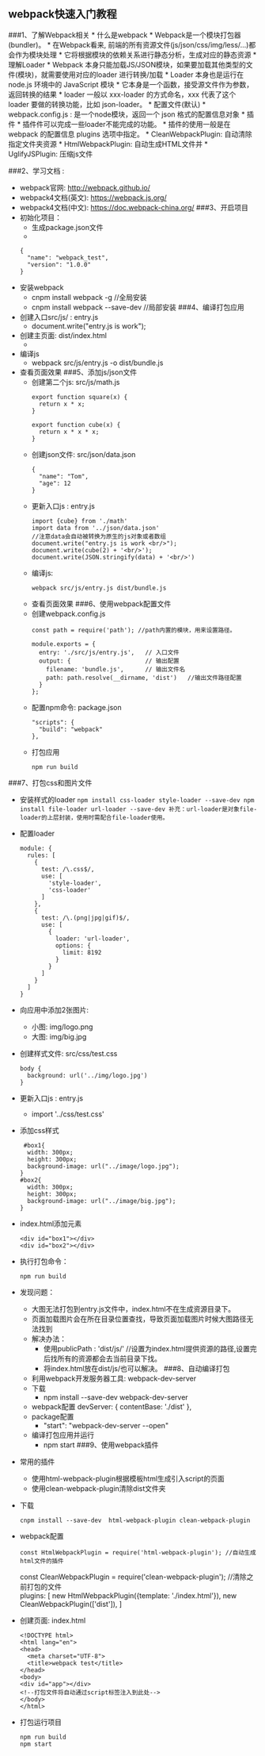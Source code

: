 ## webpack快速入门教程
###1、了解Webpack相关
	* 什么是webpack
	    * Webpack是一个模块打包器(bundler)。
	    * 在Webpack看来, 前端的所有资源文件(js/json/css/img/less/...)都会作为模块处理
	    * 它将根据模块的依赖关系进行静态分析，生成对应的静态资源
  	* 理解Loader
    	* Webpack 本身只能加载JS/JSON模块，如果要加载其他类型的文件(模块)，就需要使用对应的loader 进行转换/加载
	    * Loader 本身也是运行在 node.js 环境中的 JavaScript 模块
	    * 它本身是一个函数，接受源文件作为参数，返回转换的结果
	    * loader 一般以 xxx-loader 的方式命名，xxx 代表了这个 loader 要做的转换功能，比如 json-loader。
  	* 配置文件(默认)
    	* webpack.config.js : 是一个node模块，返回一个 json 格式的配置信息对象
	* 插件
		* 插件件可以完成一些loader不能完成的功能。
		* 插件的使用一般是在 webpack 的配置信息 plugins 选项中指定。
		* CleanWebpackPlugin: 自动清除指定文件夹资源
		* HtmlWebpackPlugin: 自动生成HTML文件并
		* UglifyJSPlugin: 压缩js文件
	
###2、学习文档 : 
  * webpack官网: http://webpack.github.io/
  * webpack4文档(英文): https://webpack.js.org/
  * webpack4文档(中文): https://doc.webpack-china.org/
###3、开启项目
  * 初始化项目：
	  * 生成package.json文件
	  * 
	  ```   
	  {
	    "name": "webpack_test",
	    "version": "1.0.0"
	  } 
	  ```
  * 安装webpack
	- cnpm install webpack -g  //全局安装
    - cnpm install webpack --save-dev  //局部安装
###4、编译打包应用
  * 创建入口src/js/ : entry.js
	- document.write("entry.js is work");
  * 创建主页面: dist/index.html
    - <script type="text/javascript" src="bundle.js"></script>
  * 编译js
    - webpack src/js/entry.js -o dist/bundle.js  
  * 查看页面效果
###5、添加js/json文件
	* 创建第二个js: src/js/math.js
	    ``` 
	    export function square(x) {
	      return x * x;
	    }
	    
	    export function cube(x) {
	      return x * x * x;
	    }
	    ```
    * 创建json文件: src/json/data.json
	    ```
	    {
	      "name": "Tom",
	      "age": 12
	    }
	    ```
    * 更新入口js : entry.js
	    ```
	    import {cube} from './math'
	    import data from '../json/data.json'
	    //注意data会自动被转换为原生的js对象或者数组
	    document.write("entry.js is work <br/>");
	    document.write(cube(2) + '<br/>');
	    document.write(JSON.stringify(data) + '<br/>')
	    ```
    * 编译js:
	    ```
	    webpack src/js/entry.js dist/bundle.js
	    ```
    * 查看页面效果
###6、使用webpack配置文件
	* 创建webpack.config.js
	    ```
	    const path = require('path'); //path内置的模块，用来设置路径。
	    
	    module.exports = {
	      entry: './src/js/entry.js',   // 入口文件
	      output: {                     // 输出配置
	        filename: 'bundle.js',      // 输出文件名
	        path: path.resolve(__dirname, 'dist')   //输出文件路径配置
	      }
	    };
	    ```
    * 配置npm命令: package.json
	    ```
	    "scripts": {
	      "build": "webpack"
	    },
	    ```
    * 打包应用
	    ```
	    npm run build
	    ```
###7、打包css和图片文件
   * 安装样式的loader
    ```
    npm install css-loader style-loader --save-dev
    npm install file-loader url-loader --save-dev
	补充：url-loader是对象file-loader的上层封装，使用时需配合file-loader使用。
    ```
  * 配置loader
    ```
    module: {
      rules: [
        {
          test: /\.css$/,
          use: [
            'style-loader',
            'css-loader'
          ]
        },
        {
          test: /\.(png|jpg|gif)$/,
          use: [
            {
              loader: 'url-loader',
              options: {
                limit: 8192      
              }
            }
          ]
        }
      ]
    }
    ```
  * 向应用中添加2张图片:
    * 小图: img/logo.png
    * 大图: img/big.jpg
    
  * 创建样式文件: src/css/test.css
    ```
    body {
      background: url('../img/logo.jpg')
    }
    ```
  * 更新入口js : entry.js
	- import '../css/test.css'
  * 添加css样式

		 #box1{
		  width: 300px;
		  height: 300px;
		  background-image: url("../image/logo.jpg");
		}
		#box2{
		  width: 300px;
		  height: 300px;
		  background-image: url("../image/big.jpg");
		}

  * index.html添加元素
  
		<div id="box1"></div>
		<div id="box2"></div>
	
  * 执行打包命令：
    ```
    npm run build
    ```
  * 发现问题：
	  * 大图无法打包到entry.js文件中，index.html不在生成资源目录下。
	  * 页面加载图片会在所在目录位置查找，导致页面加载图片时候大图路径无法找到
	  * 解决办法：
	  	* 使用publicPath : 'dist/js/' //设置为index.html提供资源的路径,设置完后找所有的资源都会去当前目录下找。
	  	* 将index.html放在dist/js/也可以解决。
###8、自动编译打包
    * 利用webpack开发服务器工具: webpack-dev-server
    * 下载
        - npm install --save-dev webpack-dev-server
    * webpack配置
	      devServer: {
	        contentBase: './dist'
	      },
    * package配置
        - "start": "webpack-dev-server --open"
    * 编译打包应用并运行
        - npm start
###9、使用webpack插件
  * 常用的插件
    * 使用html-webpack-plugin根据模板html生成引入script的页面
    * 使用clean-webpack-plugin清除dist文件夹
    
  * 下载
    ```
    cnpm install --save-dev  html-webpack-plugin clean-webpack-plugin
    ```
  * webpack配置

	    const HtmlWebpackPlugin = require('html-webpack-plugin'); //自动生成html文件的插件
      const CleanWebpackPlugin = require('clean-webpack-plugin'); //清除之前打包的文件   
	    plugins: [
	      new HtmlWebpackPlugin({template: './index.html'}),
	      new CleanWebpackPlugin(['dist']),
	    ]

  * 创建页面: index.html

	    <!DOCTYPE html>
	    <html lang="en">
	    <head>
	      <meta charset="UTF-8">
	      <title>webpack test</title>
	    </head>
	    <body>
	    <div id="app"></div>
	    <!--打包文件将自动通过script标签注入到此处-->
	    </body>
	    </html>

  * 打包运行项目
    ```
    npm run build
    npm start
    ```
		
	  